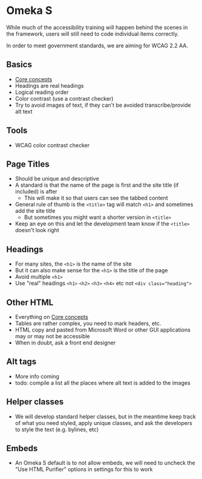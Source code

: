
# Omeka S
While much of the accessibility training will happen behind the scenes in the framework, users will still need to code individual items correctly. 

In order to meet government standards, we are aiming for WCAG 2.2 AA.
## Basics
- [Core concepts](../Core-Concepts.md)
- Headings are real headings
- Logical reading order
- Color contrast (use a contrast checker)
- Try to avoid images of text, if they can't be avoided transcribe/provide alt text
## Tools
- WCAG color contrast checker
## Page Titles
- Should be unique and descriptive
- A standard is that the name of the page is first and the site title (if included) is after
	- This will make it so that users can see the tabbed content
- General rule of thumb is the `<title>` tag will match `<h1>` and sometimes add the site title
	- But sometimes you might want a shorter version in `<title>` 
- Keep an eye on this and let the development team know if the `<title>` doesn't look right
## Headings
- For many sites, the `<h1>` is the name of the site
- But it can also make sense for the `<h1>` is the title of the page
- Avoid multiple `<h1>`
- Use "real" headings `<h1>` `<h2>` `<h3>` `<h4>` etc not `<div class="heading">`
## Other HTML
- Everything on [Core concepts](../Core-Concepts.md)
- Tables are rather complex, you need to mark headers, etc. 
- HTML copy and pasted from Microsoft Word or other GUI applications may or may not be accessible
- When in doubt, ask a front end designer
## Alt tags
- More info coming
- todo: compile a list all the places where alt text is added to the images
## Helper classes 
- We will develop standard helper classes, but in the meantime keep track of what you need styled, apply unique classes, and ask the developers to style the text (e.g. bylines, etc)
## Embeds
- An Omeka S default is to not allow embeds, we will need to uncheck the "Use HTML Purifier" options in settings for this to work

